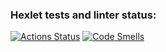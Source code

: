 ### Hexlet tests and linter status:
[![Actions Status](https://github.com/cdhmea/frontend-project-44/actions/workflows/hexlet-check.yml/badge.svg)](https://github.com/cdhmea/frontend-project-44/actions)
[![Code Smells](https://sonarcloud.io/api/project_badges/measure?project=cdhmea_frontend-project-44&metric=code_smells)](https://sonarcloud.io/summary/new_code?id=cdhmea_frontend-project-44)